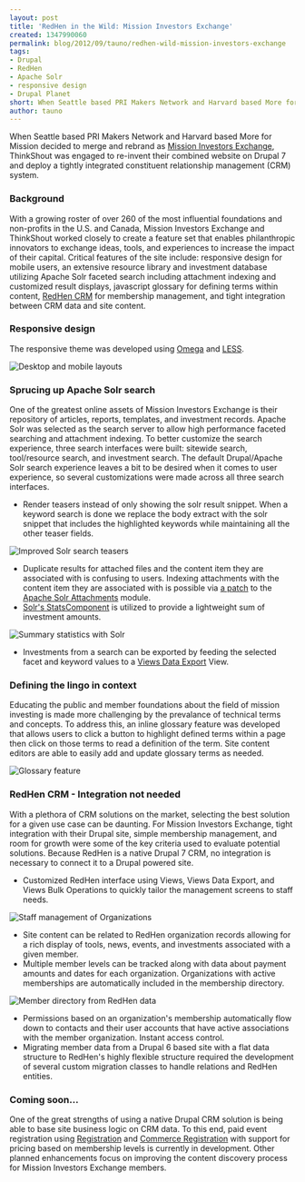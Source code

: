 ```yaml
---
layout: post
title: 'RedHen in the Wild: Mission Investors Exchange'
created: 1347990060
permalink: blog/2012/09/tauno/redhen-wild-mission-investors-exchange
tags:
- Drupal
- RedHen
- Apache Solr
- responsive design
- Drupal Planet
short: When Seattle based PRI Makers Network and Harvard based More for Mission decided to merge and rebrand as Mission Investors Exchange, ThinkShout was engaged to re-invent their combined website on Drupal 7 and deploy a tightly integrated consituent relationship management (CRM) system.
author: tauno
---
```

When Seattle based PRI Makers Network and Harvard based More for Mission decided to merge and rebrand as [Mission Investors Exchange](http://www.missioninvestors.org), ThinkShout was engaged to re-invent their combined website on Drupal 7 and deploy a tightly integrated constituent relationship management (CRM) system.  

### Background

With a growing roster of over 260 of the most influential foundations and non-profits in the U.S. and Canada, Mission Investors Exchange and ThinkShout worked closely to create a feature set that enables philanthropic innovators to exchange ideas, tools, and experiences to increase the impact of their capital. Critical features of the site include: responsive design for mobile users, an extensive resource library and investment database utilizing Apache Solr faceted search including attachment indexing and customized result displays, javascript glossary for defining terms within content, [RedHen CRM](http://www.redhencrm.com/) for membership management, and tight integration between CRM data and site content.

### Responsive design

The responsive theme was developed using [Omega](http://drupal.org/project/omega) and [LESS](http://lesscss.org).

![Desktop and mobile layouts](https://dl.dropbox.com/s/6djwng0wihxha1d/mie_mobile_desktop.png?dl=1)

### Sprucing up Apache Solr search

One of the greatest online assets of Mission Investors Exchange is their repository of articles, reports, templates, and investment records. Apache Solr was selected as the search server to allow high performance faceted searching and attachment indexing. To better customize the search experience, three search interfaces were built: sitewide search, tool/resource search, and investment search. The default Drupal/Apache Solr search experience leaves a bit to be desired when it comes to user experience, so several customizations were made across all three search interfaces.

* Render teasers instead of only showing the solr result snippet. When a keyword search is done we replace the body extract with the solr snippet that includes the highlighted keywords while maintaining all the other teaser fields. 

![Improved Solr search teasers](https://dl.dropbox.com/s/ulq2alurfgz3n06/MIE-search-teasers.png?dl=1)

* Duplicate results for attached files and the content item they are associated with is confusing to users. Indexing attachments with the content item they are associated with is possible via [a patch](http://drupal.org/node/561862#comment-6246408) to the [Apache Solr Attachments](http://drupal.org/project/apachesolr_attachments) module. 
* [Solr's StatsComponent](http://wiki.apache.org/solr/StatsComponent) is utilized to provide a lightweight sum of investment amounts.  

![Summary statistics with Solr](https://www.dropbox.com/s/dfh12gecnu15mlq/MIE-investments.png?dl=1)

* Investments from a search can be exported by feeding the selected facet and keyword values to a [Views Data Export](http://drupal.org/project/views_data_export) View.

### Defining the lingo in context

Educating the public and member foundations about the field of mission investing is made more challenging by the prevalance of technical terms and concepts. To address this, an inline glossary feature was developed that allows users to click a button to highlight defined terms within a page then click on those terms to read a definition of the term. Site content editors are able to easily add and update glossary terms as needed.

![Glossary feature](https://www.dropbox.com/s/j1l7gag1c9vrw0j/MIE-glossary-active.png?dl=1)

### RedHen CRM - Integration not needed

With a plethora of CRM solutions on the market, selecting the best solution for a given use case can be daunting. For Mission Investors Exchange, tight integration with their Drupal site, simple membership management, and room for growth were some of the key criteria used to evaluate potential solutions. Because RedHen is a native Drupal 7 CRM, no integration is necessary to connect it to a Drupal powered site. 

* Customized RedHen interface using Views, Views Data Export, and Views Bulk Operations to quickly tailor the management screens to staff needs. 

![Staff management of Organizations](https://www.dropbox.com/s/yo7kwt3njyjpv91/MIE-orgs-manage.png?dl=1)

* Site content can be related to RedHen organization records allowing for a rich display of tools, news, events, and investments associated with a given member.
* Multiple member levels can be tracked along with data about payment amounts and dates for each organization. Organizations with active memberships are automatically included in the membership directory. 

![Member directory from RedHen data](https://www.dropbox.com/s/2wtg3w5s4nyadtv/MIE-directory.png?dl=1)

* Permissions based on an organization's membership automatically flow down to contacts and their user accounts that have active associations with the member organization. Instant access control.
* Migrating member data from a Drupal 6 based site with a flat data structure to RedHen's highly flexible structure required the development of several custom migration classes to handle relations and RedHen entities.

### Coming soon…

One of the great strengths of using a native Drupal CRM solution is being able to base site business logic on CRM data. To this end, paid event registration using [Registration](http://drupal.org/project/registration) and [Commerce Registration](http://drupal.org/project/commerce_registration) with support for pricing based on membership levels is currently in development. Other planned enhancements focus on improving the content discovery process for Mission Investors Exchange members.
